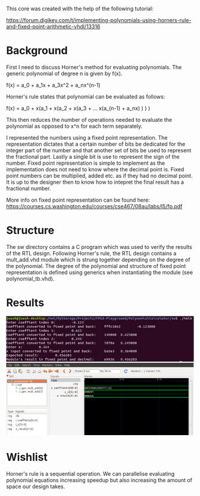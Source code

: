This core was created with the help of the following tutorial:

https://forum.digikey.com/t/implementing-polynomials-using-horners-rule-and-fixed-point-arithmetic-vhdl/13316

Background
==========

First I need to discuss Horner's method for evaluating polynomials. The generic polynomial of degree n is given by f(x).

f(x) = a_0 + a_1x + a_3x^2 + a_nx^(n-1)

Horner's rule states that polynomial can be evaluated as follows:

f(x) = a_0 + x(a_1 + x(a_2 + x(a_3 + ... x(a_(n-1) + a_nx) ) ) )

This then reduces the number of operations needed to evaluate the polynomial as opposed to x^n for each term separately. 


I represented the numbers using a fixed point representation. The representation dictates that a certain number of bits be dedicated for the integer part of the number and that another set of bits be used to represent the fractional part. Lastly a single bit is use to represent the sign of the number. Fixed point representation is simple to implement as the implementation does not need to know where the decimal point is. Fixed point numbers can be multiplied, added etc. as if they had no decimal point. It is up to the designer then to know how to intepret the final result has a fractional number.

More info on fixed point representation can be found here: https://courses.cs.washington.edu/courses/cse467/08au/labs/l5/fp.pdf

Structure
=========

The sw directory contains a C program which was used to verify the results of the RTL design. Following Horner's rule, the RTL design contains a mult\_add.vhd module which is strung together depending on the degree of the polynomial. The degree of the polynomial and structure of fixed point representation is defined using generics when instantiating the module (see polynomial\_tb.vhd). 

Results
=======

![Software Simulation](https://raw.githubusercontent.com/Joash09/FPGA-Playground/main/PolynomialCalculator/Results/SoftwareSimResult.png)
![RTL Simulation](https://raw.githubusercontent.com/Joash09/FPGA-Playground/main/PolynomialCalculator/Results/VHDLResult.png)

Wishlist
========

Horner's rule is a sequential operation. We can parallelise evaluating polynomial equations increasing speedup but also increasing the amount of space our design takes.
